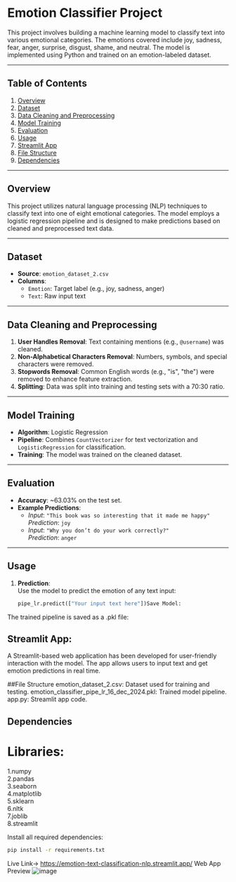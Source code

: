 # Emotion Classifier Project

This project involves building a machine learning model to classify text into various emotional categories. The emotions covered include joy, sadness, fear, anger, surprise, disgust, shame, and neutral. The model is implemented using Python and trained on an emotion-labeled dataset.

---

## Table of Contents
1. [Overview](#overview)  
2. [Dataset](#dataset)  
3. [Data Cleaning and Preprocessing](#data-cleaning-and-preprocessing)  
4. [Model Training](#model-training)  
5. [Evaluation](#evaluation)  
6. [Usage](#usage)  
7. [Streamlit App](#streamlit-app)  
8. [File Structure](#file-structure)  
9. [Dependencies](#dependencies)  

---

## Overview
This project utilizes natural language processing (NLP) techniques to classify text into one of eight emotional categories. The model employs a logistic regression pipeline and is designed to make predictions based on cleaned and preprocessed text data.

---

## Dataset
- **Source**: `emotion_dataset_2.csv`  
- **Columns**:  
  - `Emotion`: Target label (e.g., joy, sadness, anger)  
  - `Text`: Raw input text  

---

## Data Cleaning and Preprocessing
1. **User Handles Removal**: Text containing mentions (e.g., `@username`) was cleaned.  
2. **Non-Alphabetical Characters Removal**: Numbers, symbols, and special characters were removed.  
3. **Stopwords Removal**: Common English words (e.g., "is", "the") were removed to enhance feature extraction.  
4. **Splitting**: Data was split into training and testing sets with a 70:30 ratio.

---

## Model Training
- **Algorithm**: Logistic Regression  
- **Pipeline**: Combines `CountVectorizer` for text vectorization and `LogisticRegression` for classification.  
- **Training**: The model was trained on the cleaned dataset.  

---

## Evaluation
- **Accuracy**: ~63.03% on the test set.  
- **Example Predictions**:  
  - *Input*: `"This book was so interesting that it made me happy"`  
    *Prediction*: `joy`  
  - *Input*: `"Why you don’t do your work correctly?"`  
    *Prediction*: `anger`  

---

## Usage
1. **Prediction**:  
   Use the model to predict the emotion of any text input:
   ```python
   pipe_lr.predict(["Your input text here"])Save Model:
The trained pipeline is saved as a .pkl file:


## Streamlit App:
A Streamlit-based web application has been developed for user-friendly interaction with the model. The app allows users to input text and get emotion predictions in real time.

##File Structure
emotion_dataset_2.csv: Dataset used for training and testing.
emotion_classifier_pipe_lr_16_dec_2024.pkl: Trained model pipeline.
app.py: Streamlit app code.

## Dependencies
# Libraries:
1.numpy<br>
2.pandas<br>
3.seaborn<br>
4.matplotlib<br>
5.sklearn<br>
6.nltk<br>
7.joblib<br>
8.streamlit<br>

Install all required dependencies:

```bash
pip install -r requirements.txt
```
Live Link-> https://emotion-text-classification-nlp.streamlit.app/
Web App Preview
![image](https://github.com/user-attachments/assets/e71c127a-79e1-4f0e-9d1c-67919e30cbaf)




